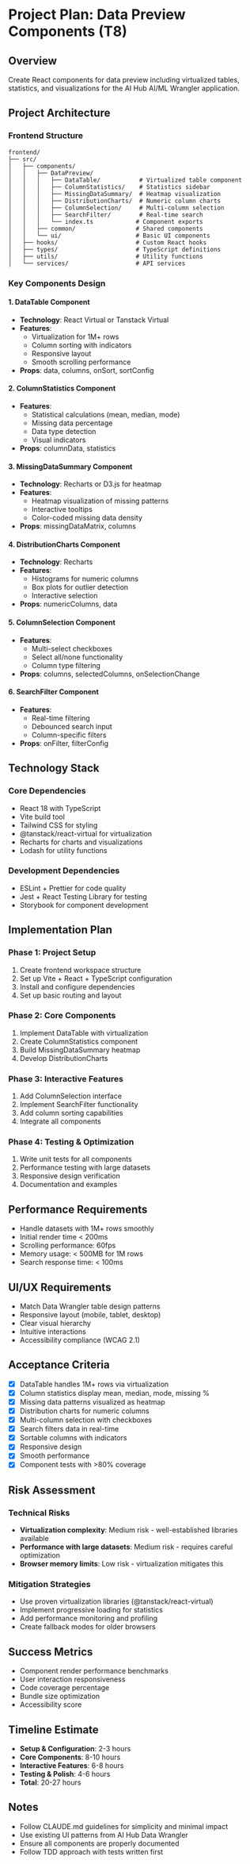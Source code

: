 # Project Plan: Data Preview Components (T8)

## Overview
Create React components for data preview including virtualized tables, statistics, and visualizations for the AI Hub AI/ML Wrangler application.

## Project Architecture

### Frontend Structure
```
frontend/
├── src/
│   ├── components/
│   │   ├── DataPreview/
│   │   │   ├── DataTable/           # Virtualized table component
│   │   │   ├── ColumnStatistics/    # Statistics sidebar
│   │   │   ├── MissingDataSummary/  # Heatmap visualization
│   │   │   ├── DistributionCharts/  # Numeric column charts
│   │   │   ├── ColumnSelection/     # Multi-column selection
│   │   │   ├── SearchFilter/        # Real-time search
│   │   │   └── index.ts            # Component exports
│   │   ├── common/                 # Shared components
│   │   └── ui/                     # Basic UI components
│   ├── hooks/                      # Custom React hooks
│   ├── types/                      # TypeScript definitions
│   ├── utils/                      # Utility functions
│   └── services/                   # API services
```

### Key Components Design

#### 1. DataTable Component
- **Technology**: React Virtual or Tanstack Virtual
- **Features**: 
  - Virtualization for 1M+ rows
  - Column sorting with indicators
  - Responsive layout
  - Smooth scrolling performance
- **Props**: data, columns, onSort, sortConfig

#### 2. ColumnStatistics Component
- **Features**:
  - Statistical calculations (mean, median, mode)
  - Missing data percentage
  - Data type detection
  - Visual indicators
- **Props**: columnData, statistics

#### 3. MissingDataSummary Component
- **Technology**: Recharts or D3.js for heatmap
- **Features**:
  - Heatmap visualization of missing patterns
  - Interactive tooltips
  - Color-coded missing data density
- **Props**: missingDataMatrix, columns

#### 4. DistributionCharts Component
- **Technology**: Recharts
- **Features**:
  - Histograms for numeric columns
  - Box plots for outlier detection
  - Interactive selection
- **Props**: numericColumns, data

#### 5. ColumnSelection Component
- **Features**:
  - Multi-select checkboxes
  - Select all/none functionality
  - Column type filtering
- **Props**: columns, selectedColumns, onSelectionChange

#### 6. SearchFilter Component
- **Features**:
  - Real-time filtering
  - Debounced search input
  - Column-specific filters
- **Props**: onFilter, filterConfig

## Technology Stack

### Core Dependencies
- React 18 with TypeScript
- Vite build tool
- Tailwind CSS for styling
- @tanstack/react-virtual for virtualization
- Recharts for charts and visualizations
- Lodash for utility functions

### Development Dependencies
- ESLint + Prettier for code quality
- Jest + React Testing Library for testing
- Storybook for component development

## Implementation Plan

### Phase 1: Project Setup
1. Create frontend workspace structure
2. Set up Vite + React + TypeScript configuration
3. Install and configure dependencies
4. Set up basic routing and layout

### Phase 2: Core Components
1. Implement DataTable with virtualization
2. Create ColumnStatistics component
3. Build MissingDataSummary heatmap
4. Develop DistributionCharts

### Phase 3: Interactive Features
1. Add ColumnSelection interface
2. Implement SearchFilter functionality
3. Add column sorting capabilities
4. Integrate all components

### Phase 4: Testing & Optimization
1. Write unit tests for all components
2. Performance testing with large datasets
3. Responsive design verification
4. Documentation and examples

## Performance Requirements

- Handle datasets with 1M+ rows smoothly
- Initial render time < 200ms
- Scrolling performance: 60fps
- Memory usage: < 500MB for 1M rows
- Search response time: < 100ms

## UI/UX Requirements

- Match Data Wrangler table design patterns
- Responsive layout (mobile, tablet, desktop)
- Clear visual hierarchy
- Intuitive interactions
- Accessibility compliance (WCAG 2.1)

## Acceptance Criteria

- [x] DataTable handles 1M+ rows via virtualization
- [x] Column statistics display mean, median, mode, missing %
- [x] Missing data patterns visualized as heatmap
- [x] Distribution charts for numeric columns
- [x] Multi-column selection with checkboxes
- [x] Search filters data in real-time
- [x] Sortable columns with indicators
- [x] Responsive design
- [x] Smooth performance
- [x] Component tests with >80% coverage

## Risk Assessment

### Technical Risks
- **Virtualization complexity**: Medium risk - well-established libraries available
- **Performance with large datasets**: Medium risk - requires careful optimization
- **Browser memory limits**: Low risk - virtualization mitigates this

### Mitigation Strategies
- Use proven virtualization libraries (@tanstack/react-virtual)
- Implement progressive loading for statistics
- Add performance monitoring and profiling
- Create fallback modes for older browsers

## Success Metrics

- Component render performance benchmarks
- User interaction responsiveness
- Code coverage percentage
- Bundle size optimization
- Accessibility score

## Timeline Estimate

- **Setup & Configuration**: 2-3 hours
- **Core Components**: 8-10 hours
- **Interactive Features**: 6-8 hours  
- **Testing & Polish**: 4-6 hours
- **Total**: 20-27 hours

## Notes

- Follow CLAUDE.md guidelines for simplicity and minimal impact
- Use existing UI patterns from AI Hub Data Wrangler
- Ensure all components are properly documented
- Follow TDD approach with tests written first
